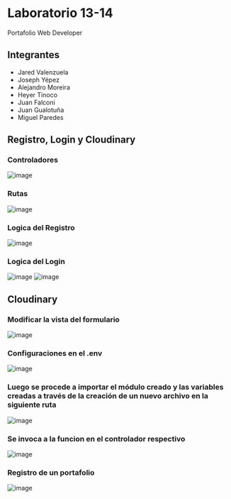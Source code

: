 # Laboratorio 13-14
Portafolio Web Developer
## Integrantes
* Jared Valenzuela
* Joseph Yépez
* Alejandro Moreira
* Heyer Tinoco
* Juan Falconi
* Juan Gualotuña
* Miguel Paredes
## Registro, Login y Cloudinary
### Controladores 
![image](https://github.com/juandiego252/Taller---Clase-13---14/assets/102696740/7c79169e-4aaa-424e-aa0e-cf12120b7dd0)
### Rutas
![image](https://github.com/juandiego252/Taller---Clase-13---14/assets/102696740/2c11caa7-6799-40d7-b5ed-df700c01dda2)
### Logica del Registro
![image](https://github.com/juandiego252/Taller---Clase-13---14/assets/102696740/9e1babc4-4985-4684-b003-01c6cb1eaf7f)
### Logica del Login
![image](https://github.com/juandiego252/Taller---Clase-13---14/assets/102696740/f121760e-23ee-4371-95ed-f5e0a51b0d26)
![image](https://github.com/juandiego252/Taller---Clase-13---14/assets/102696740/046aa006-b030-4d65-9caa-ea505b1e4775)
## Cloudinary
### Modificar la vista del formulario
![image](https://github.com/juandiego252/Taller---Clase-13---14/assets/102696740/da145110-8c84-43d0-84d8-a297111a7f36)
### Configuraciones en el .env
![image](https://github.com/juandiego252/Taller---Clase-13---14/assets/102696740/3008bd73-9962-4a26-8db0-894e838b606b)
### Luego se procede a importar el módulo creado y las variables creadas a través de la creación de un nuevo archivo en la siguiente ruta
![image](https://github.com/juandiego252/Taller---Clase-13---14/assets/102696740/5e5dda30-25a7-4627-91c2-92ee52db4ed8)
### Se invoca a la funcion en el controlador respectivo
![image](https://github.com/juandiego252/Taller---Clase-13---14/assets/102696740/82c38843-04c5-4cd9-b7fb-7c028655a684)
### Registro de un portafolio
![image](https://github.com/juandiego252/Taller---Clase-13---14/assets/102696740/22cae4eb-f6cf-4536-9c91-d706a7c802cf)










